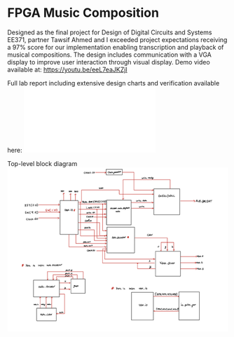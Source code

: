 # FPGA Music Composition

Designed as the final project for Design of Digital Circuits and Systems EE371, partner Tawsif Ahmed and I exceeded project expectations receiving a 97% score for our implementation enabling transcription and playback of musical compositions. The design includes communication with a VGA display to improve user interaction through visual display. Demo video available at: https://youtu.be/eeL7eaJKZjI

Full lab report including extensive design charts and verification available here: ![lab-report](lab-report.pdf)

Top-level block diagram
![block-diagram](block-diagram.png?raw=true)
